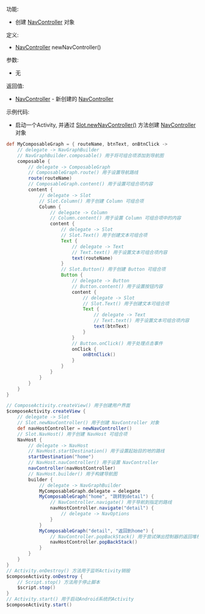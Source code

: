功能:

+ 创建 [NavController](/API/UI/Compose/Navigation/NavController/README.md) 对象

定义:

+ [NavController](/API/UI/Compose/Navigation/NavController/README.md) newNavController()

参数:

+ 无

返回值:

+ [NavController](/API/UI/Compose/Navigation/NavController/README.md) -
  新创建的 [NavController](/API/UI/Compose/Navigation/NavController/README.md)

示例代码:

+ 启动一个Activity, 并通过 [Slot.newNavController()](/API/UI/Compose/Slot/Slot/README.md?id=newNavController)
  方法创建 [NavController](/API/UI/Compose/Navigation/NavController/README.md) 对象

```groovy
def MyComposableGraph = { routeName, btnText, onBtnClick ->
    // delegate -> NavGraphBuilder
    // NavGraphBuilder.composable() 用于将可组合项添加到导航图
    composable {
        // delegate -> ComposableGraph
        // ComposableGraph.route() 用于设置导航路线
        route(routeName)
        // ComposableGraph.content() 用于设置可组合项内容
        content {
            // delegate -> Slot
            // Slot.Column() 用于创建 Column 可组合项
            Column {
                // delegate -> Column
                // Column.content() 用于设置 Column 可组合项中的内容
                content {
                    // delegate -> Slot
                    // Slot.Text() 用于创建文本可组合项
                    Text {
                        // delegate -> Text
                        // Text.text() 用于设置文本可组合项内容
                        text(routeName)
                    }
                    // Slot.Button() 用于创建 Button 可组合项
                    Button {
                        // delegate -> Button
                        // Button.content() 用于设置按钮内容
                        content {
                            // delegate -> Slot
                            // Slot.Text() 用于创建文本可组合项
                            Text {
                                // delegate -> Text
                                // Text.text() 用于设置文本可组合项内容
                                text(btnText)
                            }
                        }
                        // Button.onClick() 用于处理点击事件
                        onClick {
                            onBtnClick()
                        }
                    }
                }
            }
        }
    }
}

// ComposeActivity.createView() 用于创建用户界面
$composeActivity.createView {
    // delegate -> Slot
    // Slot.newNavController() 用于创建 NavController 对象
    def navHostController = newNavController()
    // Slot.NavHost() 用于创建 NavHost 可组合项
    NavHost {
        // delegate -> NavHost
        // NavHost.startDestination() 用于设置起始目的地的路线
        startDestination("home")
        // NavHost.navController() 用于设置 NavController
        navController(navHostController)
        // NavHost.builder() 用于构建导航图
        builder {
            // delegate -> NavGraphBuilder
            MyComposableGraph.delegate = delegate
            MyComposableGraph("home", "跳转到detail") {
                // NavController.navigate() 用于导航到指定的路线
                navHostController.navigate("detail") {
                    // delegate -> NavOptions
                }
            }
            MyComposableGraph("detail", "返回到home") {
                // NavController.popBackStack() 用于尝试弹出控制器的返回堆栈
                navHostController.popBackStack()
            }
        }
    }
}
// Activity.onDestroy() 方法用于监听Activity销毁
$composeActivity.onDestroy {
    // Script.stop() 方法用于停止脚本
    $script.stop()
}
// Activity.start() 用于启动Android系统的Activity
$composeActivity.start()
```